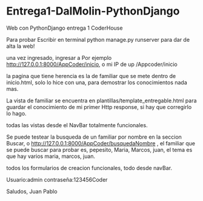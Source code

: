 # Entrega1-DalMolin-PythonDjango
Web con PythonDjango entrega 1 CoderHouse


Para probar Escribir en terminal python manage.py runserver para dar de alta la web!


una vez ingresado, ingresar a Por ejemplo http://127.0.0.1:8000/AppCoder/inicio, o mi IP de up /Appcoder/inicio


la pagina que tiene herencia es la de familiar que se mete dentro de inicio.html, solo lo hice con una, para demostrar los conocimientos nada mas.

La vista de familiar se encuentra en plantillas/template_entregable.html para guardar el conocimiento de mi primer Http response, si hay que corregirlo lo hago.


todas las vistas desde el NavBar totalmente funcionales.

Se puede testear la busqueda de un familiar por nombre en la seccion Buscar, o http://127.0.0.1:8000/AppCoder/busquedaNombre  , el familiar que se puede buscar para probar es, pepesito, Maria, Marcos, juan, el tema es que hay varios maria, marcos, juan. 


todos los formularios de creacion funcionales, todo desde navBar.

Usuario:admin
contraseña:123456Coder


Saludos, Juan Pablo
